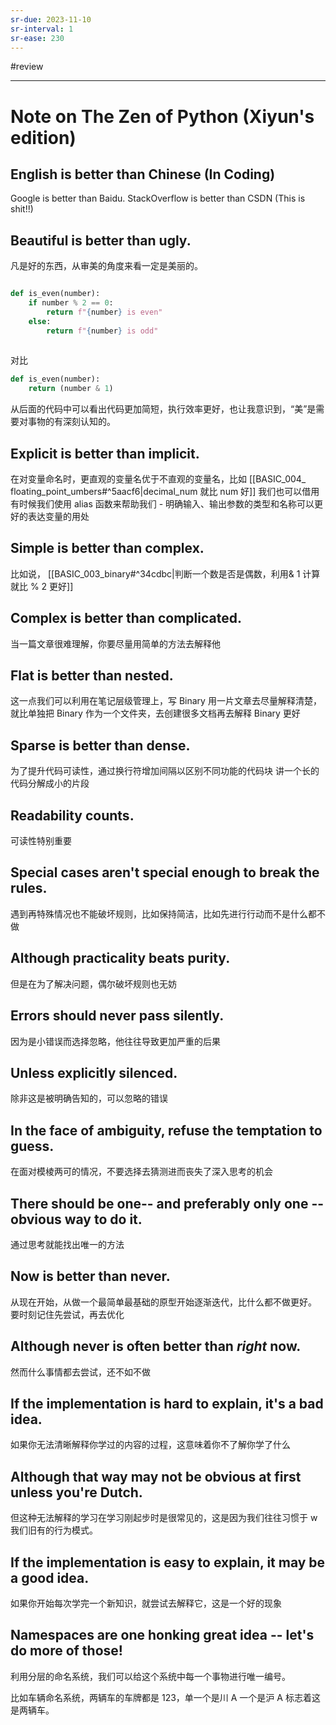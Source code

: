 ```yaml
---
sr-due: 2023-11-10
sr-interval: 1
sr-ease: 230
---
```


#review 

----

# Note on The Zen of Python (Xiyun's edition)

## English is better than Chinese (In Coding)

Google is better than Baidu. StackOverflow is better than CSDN (This is shit!!)



## Beautiful is better than ugly.

凡是好的东西，从审美的角度来看一定是美丽的。

```python

def is_even(number):
	if number % 2 == 0:
		return f"{number} is even"
	else:
		return f"{number} is odd"
	
```

对比

```python 
def is_even(number):
	return (number & 1)
```

从后面的代码中可以看出代码更加简短，执行效率更好，也让我意识到，“美”是需要对事物的有深刻认知的。
## Explicit is better than implicit.

在对变量命名时，更直观的变量名优于不直观的变量名，比如 [[BASIC_004_ floating_point_umbers#^5aacf6|decimal_num 就比 num 好]]
我们也可以借用
有时候我们使用 alias 函数来帮助我们 [](marginnote3app://note/45BDD625-7848-46CB-8A76-F6B5DD347B0B)- 明确输入、输出参数的类型和名称可以更好的表达变量的用处 


## Simple is better than complex.

比如说， [[BASIC_003_binary#^34cdbc|判断一个数是否是偶数，利用& 1 计算就比 % 2 更好]]

## Complex is better than complicated.

当一篇文章很难理解，你要尽量用简单的方法去解释他

## Flat is better than nested.

这一点我们可以利用在笔记层级管理上，写 Binary 用一片文章去尽量解释清楚，就比单独把 Binary 作为一个文件夹，去创建很多文档再去解释 Binary 更好

## Sparse is better than dense.

为了提升代码可读性，通过换行符增加间隔以区别不同功能的代码块
讲一个长的代码分解成小的片段


## Readability counts.

可读性特别重要
## Special cases aren't special enough to break the rules.

遇到再特殊情况也不能破坏规则，比如保持简洁，比如先进行行动而不是什么都不做

## Although practicality beats purity.

但是在为了解决问题，偶尔破坏规则也无妨

## Errors should never pass silently.

因为是小错误而选择忽略，他往往导致更加严重的后果

## Unless explicitly silenced.

除非这是被明确告知的，可以忽略的错误

## In the face of ambiguity, refuse the temptation to guess.

在面对模棱两可的情况，不要选择去猜测进而丧失了深入思考的机会

## There should be one-- and preferably only one --obvious way to do it.

通过思考就能找出唯一的方法

## Now is better than never.

从现在开始，从做一个最简单最基础的原型开始逐渐迭代，比什么都不做更好。
要时刻记住先尝试，再去优化

## Although never is often better than *right* now.

然而什么事情都去尝试，还不如不做

## If the implementation is hard to explain, it's a bad idea.

如果你无法清晰解释你学过的内容的过程，这意味着你不了解你学了什么

## Although that way may not be obvious at first unless you're Dutch.

但这种无法解释的学习在学习刚起步时是很常见的，这是因为我们往往习惯于 w 我们旧有的行为模式。
## If the implementation is easy to explain, it may be a good idea.

如果你开始每次学完一个新知识，就尝试去解释它，这是一个好的现象

## Namespaces are one honking great idea -- let's do more of those!

利用分层的命名系统，我们可以给这个系统中每一个事物进行唯一编号。

比如车辆命名系统，两辆车的车牌都是 123，单一个是川 A 一个是沪 A 标志着这是两辆车。

